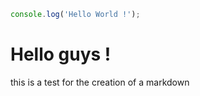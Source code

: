 ```js
console.log('Hello World !');
```
# Hello guys !

this is a test for the creation of a markdown